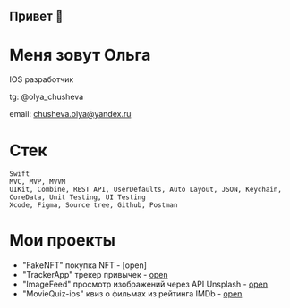 ## Привет 👋

# Меня зовут Ольга

IOS разработчик

tg: @olya_chusheva

email: chusheva.olya@yandex.ru

# Cтек

```
Swift
MVC, MVP, MVVM
UIKit, Combine, REST API, UserDefaults, Auto Layout, JSON, Keychain, CoreData, Unit Testing, UI Testing
Xcode, Figma, Source tree, Github, Postman
```


# Мои проекты

- "FakeNFT" покупка NFT - [open]
- "TrackerApp" трекер привычек - [open](https://github.com/OlgaChusheva/Tracker.git)
- "ImageFeed" просмотр изображений через API Unsplash - [open](https://github.com/OlgaChusheva/imageFeed.git)
- "MovieQuiz-ios" квиз о фильмах из рейтинга IMDb - [open](https://github.com/OlgaChusheva/MovieQuiz-ios.git)

<!--
**OlgaChusheva/OlgaChusheva** is a ✨ _special_ ✨ repository because its `README.md` (this file) appears on your GitHub profile.

Here are some ideas to get you started:

- 🔭 I’m currently working on ...
- 🌱 I’m currently learning ...
- 👯 I’m looking to collaborate on ...
- 🤔 I’m looking for help with ...
- 💬 Ask me about ...
- 📫 How to reach me: ...
- 😄 Pronouns: ...
- ⚡ Fun fact: ...
-->

